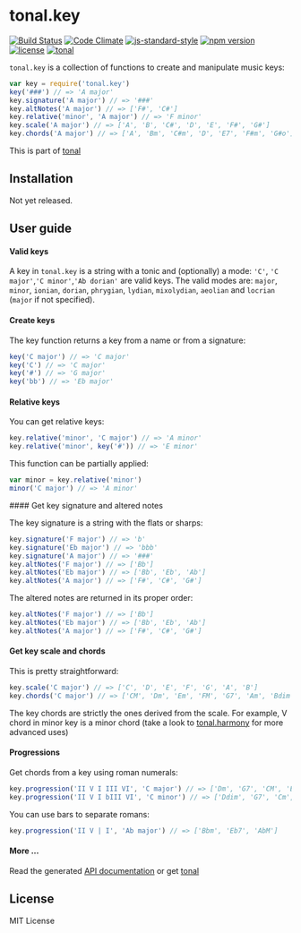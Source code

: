 # tonal.key

[![Build Status](https://travis-ci.org/danigb/tonal.svg?branch=master)](https://travis-ci.org/danigb/tonal.key)
[![Code Climate](https://codeclimate.com/github/danigb/tonal.key/badges/gpa.svg)](https://codeclimate.com/github/danigb/tonal.key)
[![js-standard-style](https://img.shields.io/badge/code%20style-standard-brightgreen.svg?style=flat)](https://github.com/feross/standard)
[![npm version](https://img.shields.io/npm/v/tonal.key.svg)](https://www.npmjs.com/package/tonal.key)
[![license](https://img.shields.io/npm/l/tonal.key.svg)](https://www.npmjs.com/package/tonal.key)
[![tonal](https://img.shields.io/badge/lib-tonal-yellow.svg)](https://www.npmjs.com/package/tonal)

`tonal.key` is a collection of functions to create and manipulate music keys:

```js
var key = require('tonal.key')
key('###') // => 'A major'
key.signature('A major') // => '###'
key.altNotes('A major') // => ['F#', 'C#']
key.relative('minor', 'A major') // => 'F minor'
key.scale('A major') // => ['A', 'B', 'C#', 'D', 'E', 'F#', 'G#']
key.chords('A major') // => ['A', 'Bm', 'C#m', 'D', 'E7', 'F#m', 'G#o']
```

This is part of [tonal](https://www.npmjs.com/package/tonal)

## Installation

Not yet released.

## User guide

#### Valid keys

A key in `tonal.key` is a string with a tonic and (optionally) a mode: `'C'`, `'C major'`,`'C minor'`,`'Ab dorian'` are valid keys. The valid modes are: `major`, `minor`, `ionian`, `dorian`, `phrygian`, `lydian`, `mixolydian`, `aeolian` and `locrian` (`major` if not specified).

#### Create keys

The key function returns a key from a name or from a signature:

```js
key('C major') // => 'C major'
key('C') // => 'C major'
key('#') // => 'G major'
key('bb') // => 'Eb major'
```

#### Relative keys

You can get relative keys:

```js
key.relative('minor', 'C major') // => 'A minor'
key.relative('minor', key('#')) // => 'E minor'
```

This function can be partially applied:

```js
var minor = key.relative('minor')
minor('C major') // => 'A minor'
```

#### Get key signature and altered notes

The key signature is a string with the flats or sharps:

```js
key.signature('F major') // => 'b'
key.signature('Eb major') // => 'bbb'
key.signature('A major') // => '###'
key.altNotes('F major') // => ['Bb']
key.altNotes('Eb major') // => ['Bb', 'Eb', 'Ab']
key.altNotes('A major') // => ['F#', 'C#', 'G#']
```

The altered notes are returned in its proper order:

```js
key.altNotes('F major') // => ['Bb']
key.altNotes('Eb major') // => ['Bb', 'Eb', 'Ab']
key.altNotes('A major') // => ['F#', 'C#', 'G#']
```

#### Get key scale and chords

This is pretty straightforward:

```js
key.scale('C major') // => ['C', 'D', 'E', 'F', 'G', 'A', 'B']
key.chords('C major') // => ['CM', 'Dm', 'Em', 'FM', 'G7', 'Am', 'Bdim']
```

The key chords are strictly the ones derived from the scale. For example, V chord in minor key is a minor chord (take a look to [tonal.harmony]() for more advanced uses)

#### Progressions

Get chords from a key using roman numerals:

```js
key.progression('II V I III VI', 'C major') // => ['Dm', 'G7', 'CM', 'E', 'F']
key.progression('II V I bIII VI', 'C minor') // => ['Ddim', 'G7', 'Cm', 'Eb', 'Fm']
```

You can use bars to separate romans:

```js
key.progression('II V | I', 'Ab major') // => ['Bbm', 'Eb7', 'AbM']
```

#### More ...

Read the generated [API documentation](https://github.com/danigb/tonal.key/blob/master/API.md)
or get [tonal](https://www.npmjs.com/package/tonal)

## License

MIT License
